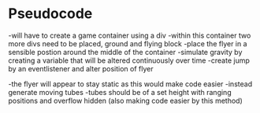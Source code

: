 # Pseudocode

-will have to create a game container using a div
-within this container two more divs need to be placed, ground and flying block
-place the flyer in a sensible postion around the middle of the container 
-simulate gravity by creating a variable that will be altered continuously over time 
-create jump by an eventlistener and alter position of flyer

-the flyer will appear to stay static as this would make code easier
-instead generate moving tubes
-tubes should be of a set height with ranging positions and overflow hidden (also making code easier by this method)